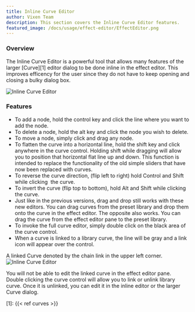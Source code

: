 ```yaml
---
title: Inline Curve Editor
author: Vixen Team
description: This section covers the Inline Curve Editor features.
featured_image: /docs/usage/effect-editor/EffectEditor.png
---
```


### Overview

The Inline Curve Editor is a powerful tool that allows many features of the larger [Curve][1] editor dialog to be done inline in the effect editor. This improves efficency for the user since they do not have to keep opening and closing a bulky dialog box.

![Inline Curve Editor](/images/docs/usage/effect-editor/inline-curve-editor/InlineCurve-300x49.png)

### Features

* To add a node, hold the control key and click the line where you want to add the node.
* To delete a node, hold the alt key and click the node you wish to delete.
* To move a node, simply click and drag any node.
* To flatten the curve into a horizontal line, hold the shift key and click anywhere in the curve control. Holding shift while dragging will allow you to position that horizontal flat line up and down. This function is intended to replace the functionality of the old simple sliders that have now been replaced with curves.
* To reverse the curve direction, (flip left to right) hold Control and Shift while clicking  the curve.
* To invert the curve (flip top to bottom), hold Alt and Shift while clicking the curve.
* Just like in the previous versions, drag and drop still works with these new editors. You can drag curves from the preset library and drop them onto the curve in the effect editor. The opposite also works. You can drag the curve from the effect editor pane to the preset library.
* To invoke the full curve editor, simply double click on the black area of the curve control.
* When a curve is linked to a library curve, the line will be gray and a link icon will appear over the control.  

A linked Curve denoted by the chain link in the upper left corner.
![Inline Curve Editor](/images/docs/usage/effect-editor/inline-curve-editor/LinkedInlineCurve-300x49.png)

You will not be able to edit the linked curve in the effect editor pane.  Double clicking the curve control will allow you to link or unlink library curve. Once it is unlinked, you can edit it in the inline editor or the larger Curve dialog.

[1]: {{< ref curves >}}
